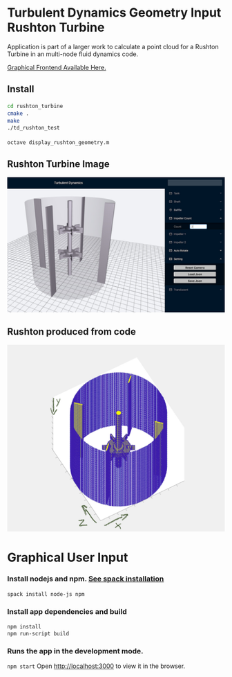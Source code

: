 # Turbulent Dynamics Geometry Input Rushton Turbine
Application is part of a larger work to calculate a point cloud for a Rushton Turbine in an multi-node fluid dynamics code.  

[Graphical Frontend Available Here.](https://turbulentdynamics.github.io/TD_GeomInput_Rushton_Turbine/WebGL/build/)


## Install
```bash
cd rushton_turbine
cmake .
make
./td_rushton_test

octave display_rushton_geometry.m 
```


## Rushton Turbine Image
![Rushton Turbine](WebGL_frontend.jpg)


## Rushton produced from code
![Rushton Point Cloud](Rushton_Points.jpg)


# Graphical User Input

### Install nodejs and npm.  [See spack installation](https://github.com/TurbulentDynamics/TD_env_setup_dev_info/blob/master/env_setup/install_1_with_spack.md)
```
spack install node-js npm
```

### Install app dependencies and build
```
npm install
npm run-script build
```

### Runs the app in the development mode.
`npm start`
Open [http://localhost:3000](http://localhost:3000) to view it in the browser.

